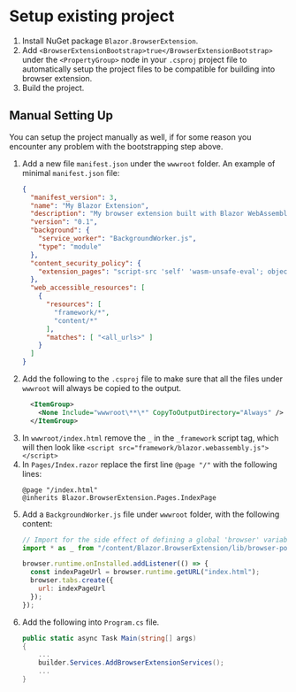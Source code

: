 ﻿# Setup existing project
1. Install NuGet package `Blazor.BrowserExtension`.
0. Add `<BrowserExtensionBootstrap>true</BrowserExtensionBootstrap>` under the `<PropertyGroup>` node in your `.csproj` project file to automatically setup the project files to be compatible for building into browser extension.
0. Build the project.

## Manual Setting Up
You can setup the project manually as well, if for some reason you encounter any problem with the bootstrapping step above.
1. Add a new file `manifest.json` under the `wwwroot` folder. An example of minimal `manifest.json` file:
   ```json
   {
     "manifest_version": 3,
     "name": "My Blazor Extension",
     "description": "My browser extension built with Blazor WebAssembly",
     "version": "0.1",
     "background": {
       "service_worker": "BackgroundWorker.js",
       "type": "module"
     },
     "content_security_policy": {
       "extension_pages": "script-src 'self' 'wasm-unsafe-eval'; object-src 'self'"
     },
     "web_accessible_resources": [
       {
         "resources": [
           "framework/*",
           "content/*"
         ],
         "matches": [ "<all_urls>" ]
       }
     ]
   }
   ```
0. Add the following to the `.csproj` file to make sure that all the files under `wwwroot` will always be copied to the output.
   ```xml
     <ItemGroup>
       <None Include="wwwroot\**\*" CopyToOutputDirectory="Always" />
     </ItemGroup>
   ```
0. In `wwwroot/index.html` remove the `_` in the `_framework` script tag, which will then look like `<script src="framework/blazor.webassembly.js"></script>`
0. In `Pages/Index.razor` replace the first line `@page "/"` with the following lines:
   ```razor
   @page "/index.html"
   @inherits Blazor.BrowserExtension.Pages.IndexPage
   ```
0. Add a `BackgroundWorker.js` file under `wwwroot` folder, with the following content:
   ```js
   // Import for the side effect of defining a global 'browser' variable
   import * as _ from "/content/Blazor.BrowserExtension/lib/browser-polyfill.min.js";
   
   browser.runtime.onInstalled.addListener(() => {
     const indexPageUrl = browser.runtime.getURL("index.html");
     browser.tabs.create({
       url: indexPageUrl
     });
   });
   ```
0. Add the following into `Program.cs` file.
   ```csharp
   public static async Task Main(string[] args)
   {
       ...
       builder.Services.AddBrowserExtensionServices();
       ...
   }
   ```
